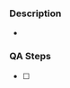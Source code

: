 ### Description

<!--- Describe your changes in detail -->

-

### QA Steps

<!--- Please describe in detail how to test your changes -->

- [ ]

